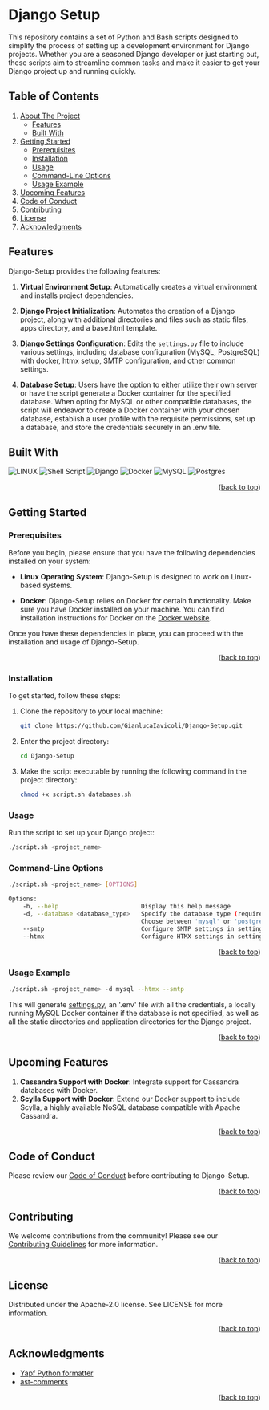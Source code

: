 # Django Setup

This repository contains a set of Python and Bash scripts designed to simplify the process of setting up a development environment for Django projects. Whether you are a seasoned Django developer or just starting out, these scripts aim to streamline common tasks and make it easier to get your Django project up and running quickly.

<!-- TABLE OF CONTENTS -->

## Table of Contents

<ol>
  <li>
    <a href="#django-setup">About The Project</a>
    <ul>
      <li><a href="#features">Features</a></li>
      <li><a href="#built-with">Built With</a></li>
    </ul>
  </li>
  <li>
    <a href="#getting-started">Getting Started</a>
    <ul>
      <li><a href="#prerequisites">Prerequisites</a></li>
      <li><a href="#installation">Installation</a></li>
      <li><a href="#usage">Usage</a></li>
      <li><a href="#command-line-options">Command-Line Options</a></li>
      <li><a href="#usage-example">Usage Example</a></li>
    </ul>
  </li>
  <li><a href="#upcoming-features">Upcoming Features</a></li>
  <li><a href="#code-of-conduct">Code of Conduct</a></li>
  <li><a href="#contributing">Contributing</a></li>
  <li><a href="#license">License</a></li>
  <li><a href="#acknowledgments">Acknowledgments</a></li>
</ol>



## Features
Django-Setup provides the following features:

1. **Virtual Environment Setup**: Automatically creates a virtual environment and installs project dependencies.

2. **Django Project Initialization**: Automates the creation of a Django project, along with additional directories and files such as static files, apps directory, and a base.html template.

3. **Django Settings Configuration**: Edits the `settings.py` file to include various settings, including database configuration (MySQL, PostgreSQL) with docker, htmx setup, SMTP configuration, and other common settings.

4. **Database Setup**: Users have the option to either utilize their own server or have the script generate a Docker container for the specified database. When opting for MySQL or other compatible databases, the script will endeavor to create a Docker container with your chosen database, establish a user profile with the requisite permissions, set up a database, and store the credentials securely in an .env file.

## Built With

![LINUX](https://img.shields.io/badge/Linux-FCC624?style=for-the-badge&logo=linux&logoColor=black)
![Shell Script](https://img.shields.io/badge/shell_script-%23121011.svg?style=for-the-badge&logo=gnu-bash&logoColor=white)
![Django](https://img.shields.io/badge/django-%23092E20.svg?style=for-the-badge&logo=django&logoColor=white)
![Docker](https://img.shields.io/badge/docker-%230db7ed.svg?style=for-the-badge&logo=docker&logoColor=white)
![MySQL](https://img.shields.io/badge/mysql-%2300f.svg?style=for-the-badge&logo=mysql&logoColor=white)
![Postgres](https://img.shields.io/badge/postgres-%23316192.svg?style=for-the-badge&logo=postgresql&logoColor=white)
<!--![ApacheCassandra](https://img.shields.io/badge/cassandra-%231287B1.svg?style=for-the-badge&logo=apache-cassandra&logoColor=white)-->
<p align="right">(<a href="#django-setup">back to top</a>)</p>


## Getting Started 

### Prerequisites

Before you begin, please ensure that you have the following dependencies installed on your system:

- **Linux Operating System**: Django-Setup is designed to work on Linux-based systems.

- **Docker**: Django-Setup relies on Docker for certain functionality. Make sure you have Docker installed on your machine. You can find installation instructions for Docker on the [Docker website](https://docs.docker.com/get-docker/).

Once you have these dependencies in place, you can proceed with the installation and usage of Django-Setup.
<p align="right">(<a href="#django-setup">back to top</a>)</p>


### Installation
To get started, follow these steps:

1. Clone the repository to your local machine:

   ```bash
   git clone https://github.com/GianlucaIavicoli/Django-Setup.git
   ```

2. Enter the project directory:

   ```bash
   cd Django-Setup
   ```

3. Make the script executable by running the following command in the project directory:

   ```bash
   chmod +x script.sh databases.sh
   ```

### Usage
Run the script to set up your Django project:

   ```bash
   ./script.sh <project_name>
   ```

### Command-Line Options
```bash
./script.sh <project_name> [OPTIONS]

Options:
    -h, --help                       Display this help message
    -d, --database <database_type>   Specify the database type (required)
                                     Choose between 'mysql' or 'postgre'
    --smtp                           Configure SMTP settings in settings.py
    --htmx                           Configure HTMX settings in settings.py
```
<p align="right">(<a href="#django-setup">back to top</a>)</p>

### Usage Example
   ```bash
   ./script.sh <project_name> -d mysql --htmx --smtp
   ```
  This will generate [settings.py](./example.settings.py), an '.env' file with all the credentials, a locally running MySQL Docker container if the database is not specified, as well as all the static directories and application directories for the Django project.

<p align="right">(<a href="#django-setup">back to top</a>)</p>

## Upcoming Features

1. **Cassandra Support with Docker**: Integrate support for Cassandra databases with Docker.
2. **Scylla Support with Docker**: Extend our Docker support to include Scylla, a highly available NoSQL database compatible with Apache Cassandra. 
<p align="right">(<a href="#django-setup">back to top</a>)</p>

## Code of Conduct

Please review our [Code of Conduct](./CODE_OF_CONDUCT.md) before contributing to Django-Setup.
<p align="right">(<a href="#django-setup">back to top</a>)</p>

## Contributing

We welcome contributions from the community! Please see our [Contributing Guidelines](./CONTRIBUTING.md) for more information.
<p align="right">(<a href="#django-setup">back to top</a>)</p>

## License
Distributed under the Apache-2.0 license. See LICENSE for more information.
<p align="right">(<a href="#django-setup">back to top</a>)</p>

## Acknowledgments

* [Yapf Python formatter](https://github.com/google/yapf)
* [ast-comments](https://github.com/t3rn0/ast-comments)

<p align="right">(<a href="#django-setup">back to top</a>)</p>